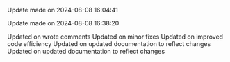 
Update made on 2024-08-08 16:04:41

Update made on 2024-08-08 16:38:20

Updated on wrote comments
Updated on minor fixes
Updated on improved code efficiency
Updated on updated documentation to reflect changes
Updated on updated documentation to reflect changes